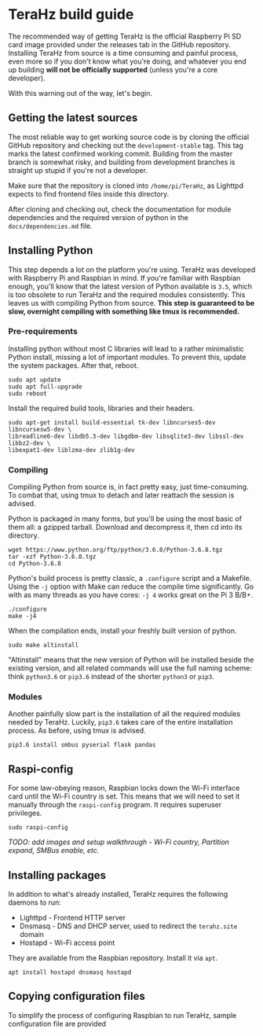 # TeraHz build guide
The recommended way of getting TeraHz is the official Raspberry Pi SD card image
provided under the releases tab in the GitHub repository. Installing TeraHz from
source is a time consuming and painful process, even more so if you don't know
what you're doing, and whatever you end up building __will not be officially
supported__ (unless you're a core developer).

With this warning out of the way, let's begin.

## Getting the latest sources
The most reliable way to get working source code is by cloning the official
GitHub repository and checking out the `development-stable` tag. This tag marks
the latest confirmed working commit. Building from the master branch is somewhat
risky, and building from development branches is straight up stupid if you're
not a developer.

Make sure that the repository is cloned into `/home/pi/TeraHz`, as Lighttpd
expects to find frontend files inside this directory.

After cloning and checking out, check the documentation for module dependencies
and the required version of python in the `docs/dependencies.md` file.

## Installing Python
This step depends a lot on the platform you're using. TeraHz was developed with
Raspberry Pi and Raspbian in mind. If you're familiar with Raspbian enough,
you'll know that the latest version of Python available is `3.5`, which is too
obsolete to run TeraHz and the required modules consistently. This leaves us
with compiling Python from source. __This step is guaranteed to be slow,
overnight compiling with something like tmux is recommended.__

### Pre-requirements
Installing python without most C libraries will lead to a rather minimalistic
Python install, missing a lot of important modules. To prevent this, update
the system packages. After that, reboot.

```
sudo apt update
sudo apt full-upgrade
sudo reboot
```

Install the required build tools, libraries and their headers.

```
sudo apt-get install build-essential tk-dev libncurses5-dev libncursesw5-dev \
libreadline6-dev libdb5.3-dev libgdbm-dev libsqlite3-dev libssl-dev libbz2-dev \
libexpat1-dev liblzma-dev zlib1g-dev
```

### Compiling
Compiling Python from source is, in fact pretty easy, just time-consuming. To combat
that, using tmux to detach and later reattach the session is advised.

Python is packaged in many forms, but you'll be using the most basic
of them all: a gzipped tarball. Download and decompress it, then cd into its
directory.

```
wget https://www.python.org/ftp/python/3.6.8/Python-3.6.8.tgz
tar -xzf Python-3.6.8.tgz
cd Python-3.6.8
```

Python's build process is pretty classic, a `.configure` script and a Makefile.
Using the `-j` option with Make can reduce the compile time significantly. Go
with as many threads as you have cores: `-j 4` works great on the Pi 3 B/B+.

```
./configure
make -j4
```

When the compilation ends, install your freshly built version of python.

```
sudo make altinstall
```

"Altinstall" means that the new version of Python will be installed beside the
existing version, and all related commands will use the full naming scheme:
think `python3.6` or `pip3.6` instead of the shorter `python3` or `pip3`.

### Modules
Another painfully slow part is the installation of all the required modules
needed by TeraHz. Luckily, `pip3.6` takes care of the entire installation
process. As before, using tmux is advised.

```
pip3.6 install smbus pyserial flask pandas
```

## Raspi-config
For some law-obeying reason, Raspbian locks down the Wi-Fi interface card until
the Wi-Fi country is set. This means that we will need to set it manually through
the `raspi-config` program. It requires superuser privileges.

```
sudo raspi-config
```

_TODO: add images and setup walkthrough - Wi-Fi country, Partition expand, SMBus
enable, etc._

## Installing packages
In addition to what's already installed, TeraHz requires the following daemons
to run:
  - Lighttpd - Frontend HTTP server
  - Dnsmasq - DNS and DHCP server, used to redirect the `terahz.site` domain
  - Hostapd - Wi-Fi access point

They are available from the Raspbian repository. Install it via `apt`.
  
```
apt install hostapd dnsmasq hostapd
```

## Copying configuration files
To simplify the process of configuring Raspbian to run TeraHz, sample
configuration file are provided
